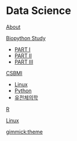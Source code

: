 # Data Science

[About](menu/intro.md)

[Biopython Study]()

  * [PART I](menu/biopython/part1.md)
  * [PART II](menu/biopython/part2.md)
  * [PART III](menu/biopython/part3.md)

[CSBMI]()

  * [Linux](menu/csbmi/linux.md)
  * [Python](menu/csbmi/python.md)
  * [유전체의학](menu/csbmi/bioinformatics.md)

[R](r.md)

[Linux](linux.md)

[gimmick:theme](spacelab)
